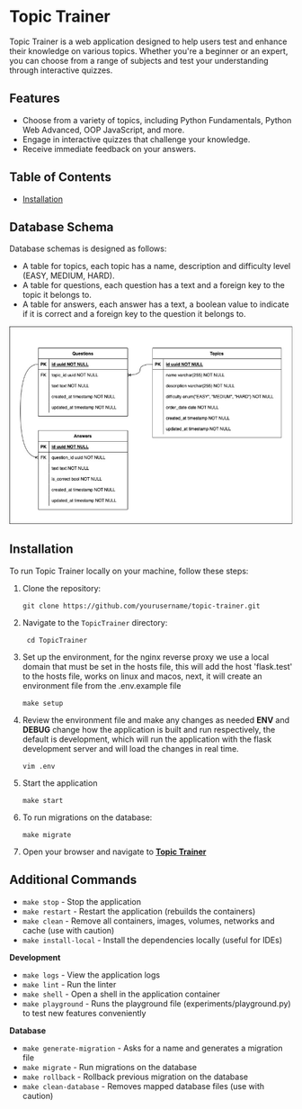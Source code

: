 # Topic Trainer

Topic Trainer is a web application designed to help users test and enhance their knowledge on various topics. Whether you're a beginner or an expert, you can choose from a range of subjects and test your understanding through interactive quizzes.

## Features

- Choose from a variety of topics, including Python Fundamentals, Python Web Advanced, OOP JavaScript, and more.
- Engage in interactive quizzes that challenge your knowledge.
- Receive immediate feedback on your answers.

## Table of Contents

- [Installation](#installation)


## Database Schema

Database schemas is designed as follows:

* A table for topics, each topic has a name, description and difficulty level (EASY, MEDIUM, HARD).
* A table for questions, each question has a text and a foreign key to the topic it belongs to.
* A table for answers, each answer has a text, a boolean value to indicate if it is correct and a foreign key to the question it belongs to.

![Database Schema](documents/database_diagram.jpeg)

## Installation

To run Topic Trainer locally on your machine, follow these steps:

1. Clone the repository:

   ```shell
   git clone https://github.com/yourusername/topic-trainer.git
   ```

2. Navigate to the `TopicTrainer` directory:

   ```shell
    cd TopicTrainer
    ```
   
3. Set up the environment, for the nginx reverse proxy we use
a local domain that must be set in the hosts file, this will add
the host 'flask.test' to the hosts file, works on linux and macos,
next, it will create an environment file from the .env.example file
   
   ```shell
   make setup
   ```

4. Review the environment file and make any changes as needed
**ENV** and **DEBUG** change how the application is built
and run respectively, the default is development, which will run the application
with the flask development server and will load the changes in real time.

   ```shell
   vim .env
   ```

5. Start the application

   ```shell
   make start
   ```
   
6. To run migrations on the database:
    
   ```shell
   make migrate
   ```
   
7. Open your browser and navigate to [**Topic Trainer**](http://flask.test)

## Additional Commands

- `make stop` - Stop the application
- `make restart` - Restart the application (rebuilds the containers)
- `make clean` - Remove all containers, images, volumes, networks and cache (use with caution)
- `make install-local` - Install the dependencies locally (useful for IDEs)

**Development**

- `make logs` - View the application logs
- `make lint` - Run the linter
- `make shell` - Open a shell in the application container
- `make playground` - Runs the playground file (experiments/playground.py)
to test new features conveniently

**Database**

- `make generate-migration` - Asks for a name and generates a migration file
- `make migrate` - Run migrations on the database
- `make rollback` - Rollback previous migration on the database
- `make clean-database` - Removes mapped database files (use with caution)
